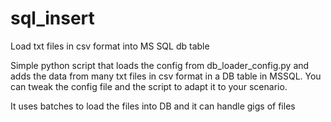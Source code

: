 # sql_insert
Load txt files in csv format into MS SQL db table

Simple python script that loads the config from db_loader_config.py and adds the data from many txt files in csv format in a DB table in MSSQL. 
You can tweak the config file and the script to adapt it to your scenario.

It uses batches to load the files into DB and it can handle gigs of files 
